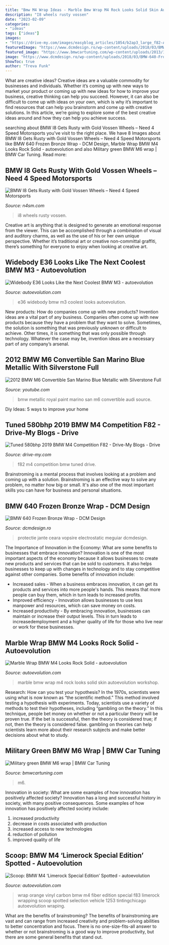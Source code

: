 ```yaml
---
title: "Bmw M4 Wrap Ideas - Marble Bmw Wrap M4 Rock Looks Solid Skin Autoevolution Workshop"
description: "I8 wheels rusty vossen"
date: "2023-02-09"
categories:
- "ideas"
tags: ["ideas"]
images:
- "https://drive-my.com/images/easyblog_articles/1054/b2ap3_large_f82-A9RBE19-1.jpg"
featuredImage: "https://www.dcmdesign.ro/wp-content/uploads/2018/03/BMW-640-Frozen-Bronze-Wrap-1-768x509.jpg"
featured_image: "https://www.bmwcartuning.com/wp-content/uploads/2013/11/Military-Green-BMW-M6-3.jpg"
image: "https://www.dcmdesign.ro/wp-content/uploads/2018/03/BMW-640-Frozen-Bronze-Wrap-1-768x509.jpg"
ShowToc: true
author: "Treva Funk"
---
```



What are creative ideas?
Creative ideas are a valuable commodity for businesses and individuals. Whether it’s coming up with new ways to market your product or coming up with new ideas for how to improve your business, creative thinking can help you succeed. However, it can also be difficult to come up with ideas on your own, which is why it’s important to find resources that can help you brainstorm and come up with creative solutions. In this article, we’re going to explore some of the best creative ideas around and how they can help you achieve success.

	

		
searching about BMW I8 Gets Rusty with Gold Vossen Wheels – Need 4 Speed Motorsports you've visit to the right place. We have 8 Images about BMW I8 Gets Rusty with Gold Vossen Wheels – Need 4 Speed Motorsports like BMW 640 Frozen Bronze Wrap - DCM Design, Marble Wrap BMW M4 Looks Rock Solid - autoevolution and also Military green BMW M6 wrap | BMW Car Tuning. Read more:
		
    
## BMW I8 Gets Rusty With Gold Vossen Wheels – Need 4 Speed Motorsports

<img loading=lazy src="https://n4sm.com/blog/wp-content/uploads/2016/11/30916827295_c29a13c643_h.jpg" onerror="this.onerror=null;this.src='https://tse1.mm.bing.net/th?id=OIP.gx3nkhz_ohVwhH4P93QyhAHaE7&amp;pid=15.1';" alt="BMW I8 Gets Rusty with Gold Vossen Wheels – Need 4 Speed Motorsports">

_Source: n4sm.com_

>i8 wheels rusty vossen. 

	

Creative art is anything that is designed to generate an emotional response from the viewer. This can be accomplished through a combination of visual and auditory charms, as well as the use of his or her own unique perspective. Whether it’s traditional art or creative non-committal graffiti, there’s something for everyone to enjoy when looking at creative art.

    
## Widebody E36 Looks Like The Next Coolest BMW M3 - Autoevolution

<img loading=lazy src="https://s1.cdn.autoevolution.com/images/news/gallery/widebody-e36-looks-like-the-next-coolest-bmw-m3_9.jpg" onerror="this.onerror=null;this.src='https://tse4.mm.bing.net/th?id=OIP.Fx9ZuS1IhFuu4cHzKZJDeAHaHa&amp;pid=15.1';" alt="Widebody E36 Looks Like the Next Coolest BMW M3 - autoevolution">

_Source: autoevolution.com_

>e36 widebody bmw m3 coolest looks autoevolution. 

	

New products: How do companies come up with new products?
Invention ideas are a vital part of any business. Companies often come up with new products because they have a problem that they want to solve. Sometimes, the solution is something that was previously unknown or difficult to achieve. Other times, it is something that was only possible through technology. Whatever the case may be, invention ideas are a necessary part of any company’s arsenal.

    
## 2012 BMW M6 Convertible San Marino Blue Metallic With Silverstone Full

<img loading=lazy src="http://i.ytimg.com/vi/wAsQOcecEtE/maxresdefault.jpg" onerror="this.onerror=null;this.src='https://tse3.mm.bing.net/th?id=OIP.a1WZWpGEsqiz4TLt4Pgm5wHaEK&amp;pid=15.1';" alt="2012 BMW M6 Convertible San Marino Blue Metallic with Silverstone Full">

_Source: youtube.com_

>bmw metallic royal paint marino san m6 convertible audi source. 

	

Diy Ideas: 5 ways to improve your home

    
## Tuned 580bhp 2019 BMW M4 Competition F82 - Drive-My Blogs - Drive

<img loading=lazy src="https://drive-my.com/images/easyblog_articles/1054/b2ap3_large_f82-A9RBE19-1.jpg" onerror="this.onerror=null;this.src='https://tse4.mm.bing.net/th?id=OIP.hi8Q23yA7UvevQhU-6-O8QHaDZ&amp;pid=15.1';" alt="Tuned 580bhp 2019 BMW M4 Competition F82 - Drive-My Blogs - Drive">

_Source: drive-my.com_

>f82 m4 competition bmw tuned drive. 

	

Brainstroming is a mental process that involves looking at a problem and coming up with a solution. Brainstroming is an effective way to solve any problem, no matter how big or small. It's also one of the most important skills you can have for business and personal situations.

    
## BMW 640 Frozen Bronze Wrap - DCM Design

<img loading=lazy src="https://www.dcmdesign.ro/wp-content/uploads/2018/03/BMW-640-Frozen-Bronze-Wrap-1-768x509.jpg" onerror="this.onerror=null;this.src='https://tse1.mm.bing.net/th?id=OIP.iMLBdoXb3KnYA2JHSj9CTgHaE6&amp;pid=15.1';" alt="BMW 640 Frozen Bronze Wrap - DCM Design">

_Source: dcmdesign.ro_

>protectie jante ceara vopsire electrostatic meguiar dcmdesign. 

	

The Importance of Innovation in the Economy: What are some benefits to businesses that embrace innovation?
Innovation is one of the most important aspects of the economy because it allows businesses to create new products and services that can be sold to customers. It also helps businesses to keep up with changes in technology and to stay competitive against other companies. Some benefits of innovation include: 
- Increased sales - When a business embraces innovation, it can get its products and services into more people's hands. This means that more people can buy them, which in turn leads to increased profits. 
- Improved efficiency - Innovation allows businesses to use less manpower and resources, which can save money on costs. 
- Increased productivity - By embracing innovation, businesses can maintain or increase their output levels. This in turn leads to increasedemployment and a higher quality of life for those who live near or work for these businesses.

    
## Marble Wrap BMW M4 Looks Rock Solid - Autoevolution

<img loading=lazy src="https://s1.cdn.autoevolution.com/images/news/gallery/marble-wrap-bmw-m4-looks-rock-solid_1.jpg" onerror="this.onerror=null;this.src='https://tse4.mm.bing.net/th?id=OIP.nlDxxMScQjY26VirXYBD9wHaFC&amp;pid=15.1';" alt="Marble Wrap BMW M4 Looks Rock Solid - autoevolution">

_Source: autoevolution.com_

>marble bmw wrap m4 rock looks solid skin autoevolution workshop. 

	

Research: How can you test your hypothesis?
In the 1970s, scientists were using what is now known as “the scientific method.” This method involved testing a hypothesis with experiments. Today, scientists use a variety of methods to test their hypotheses, including “gambling on the theory.” In this technique, people bet money on whether or not a particular theory will be proven true. If the bet is successful, then the theory is considered true; if not, then the theory is considered false. gambling on theories can help scientists learn more about their research subjects and make better decisions about what to study.

    
## Military Green BMW M6 Wrap | BMW Car Tuning

<img loading=lazy src="https://www.bmwcartuning.com/wp-content/uploads/2013/11/Military-Green-BMW-M6-3.jpg" onerror="this.onerror=null;this.src='https://tse3.mm.bing.net/th?id=OIP.SBiVIOHLEtXaAhtRRqcPWgHaE5&amp;pid=15.1';" alt="Military green BMW M6 wrap | BMW Car Tuning">

_Source: bmwcartuning.com_

>m6. 

	

Innovation in society: What are some examples of how innovation has positively affected society?
Innovation has a long and successful history in society, with many positive consequences. Some examples of how innovation has positively affected society include: 
1. increased productivity 
2. decrease in costs associated with production 
3. increased access to new technologies 
4. reduction of pollution 
5. improved quality of life 

    
## Scoop: BMW M4 ‘Limerock Special Edition’ Spotted - Autoevolution

<img loading=lazy src="https://s1.cdn.autoevolution.com/images/news/gallery/scoop-bmw-m4-limerock-special-edition-spotted-photo-gallery_11.jpg" onerror="this.onerror=null;this.src='https://tse3.mm.bing.net/th?id=OIP.GSbSHHPe4e7363mP8ATaPgHaFj&amp;pid=15.1';" alt="Scoop: BMW M4 ‘Limerock Special Edition’ Spotted - autoevolution">

_Source: autoevolution.com_

>wrap orange vinyl carbon bmw m4 fiber edition special f83 limerock wrapping scoop spotted selection vehicle 1253 tintingchicago autoevolution wraping. 

	

What are the benefits of brainstroming?
The benefits of brainstroming are vast and can range from increased creativity and problem-solving abilities to better concentration and focus. There is no one-size-fits-all answer to whether or not brainstroming is a good way to improve productivity, but there are some general benefits that stand out.

